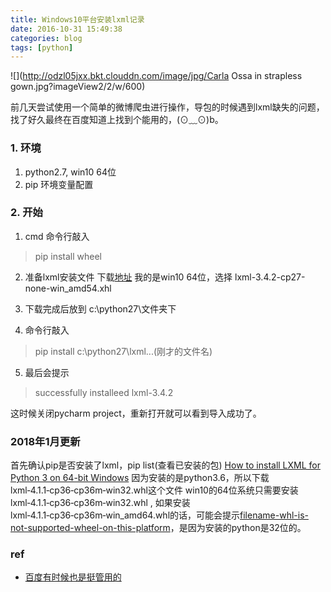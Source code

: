 ```yaml
---
title: Windows10平台安装lxml记录
date: 2016-10-31 15:49:38
categories: blog
tags: [python]
---
```


![](http://odzl05jxx.bkt.clouddn.com/image/jpg/Carla Ossa in strapless gown.jpg?imageView2/2/w/600)
 <!--more-->

前几天尝试使用一个简单的微博爬虫进行操作，导包的时候遇到lxml缺失的问题，找了好久最终在百度知道上找到个能用的，(⊙﹏⊙)b。

###  1. 环境
1. python2.7, win10 64位
2. pip 环境变量配置

### 2. 开始
1. cmd 命令行敲入
> pip install wheel

2. 准备lxml安装文件
   下载[地址](https://pypi.python.org/pypi/lxml/3.4.2)
   我的是win10 64位，选择 lxml-3.4.2-cp27-none-win_amd54.xhl

3. 下载完成后放到 c:\python27\文件夹下
4. 命令行敲入
> pip install c:\python27\lxml...(刚才的文件名)

5. 最后会提示
> successfully installeed lxml-3.4.2

这时候关闭pycharm project，重新打开就可以看到导入成功了。


### 2018年1月更新
首先确认pip是否安装了lxml，pip list(查看已安装的包)
[How to install LXML for Python 3 on 64-bit Windows](https://www.webucator.com/blog/2015/03/how-to-install-lxml-for-python-3-on-64-bit-windows/)
因为安装的是python3.6，所以下载lxml‑4.1.1‑cp36‑cp36m‑win32.whl这个文件
win10的64位系统只需要安装 lxml‑4.1.1‑cp36‑cp36m‑win32.whl ,
如果安装lxml‑4.1.1‑cp36‑cp36m‑win_amd64.whl的话，可能会提示[filename-whl-is-not-supported-wheel-on-this-platform](https://stackoverflow.com/questions/28568070/filename-whl-is-not-supported-wheel-on-this-platform)，是因为安装的python是32位的。


### ref
- [百度有时候也是挺管用的](http://jingyan.baidu.com/article/cbcede07177b8702f40b4df9.html)
